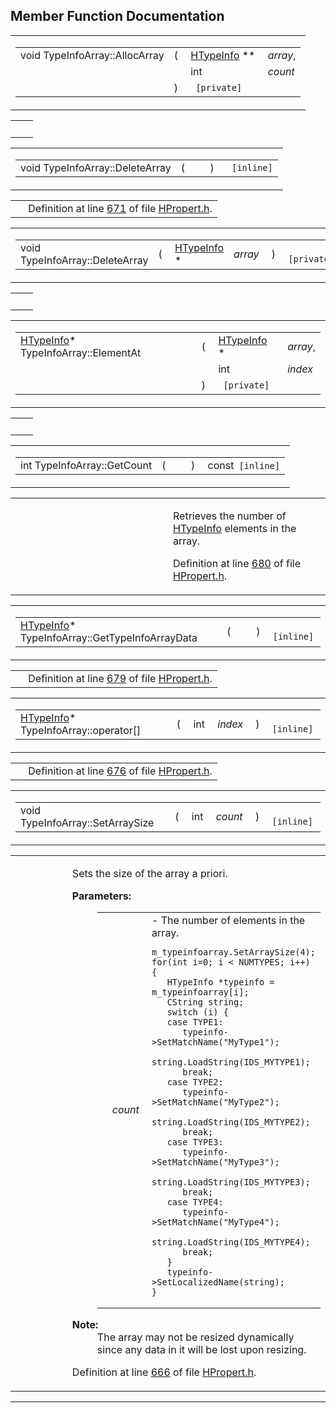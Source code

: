 ## Member Function Documentation

<span id="4113b099cf16bf45bcec295da6d060e6" class="anchor"></span>

<table class="mdTable" data-cellpadding="2" data-cellspacing="0">
<colgroup>
<col style="width: 100%" />
</colgroup>
<tbody>
<tr>
<td class="mdRow"><table data-cellpadding="0" data-cellspacing="0" data-border="0">
<tbody>
<tr>
<td class="md" data-nowrap="" data-valign="top">void TypeInfoArray::AllocArray</td>
<td class="md" data-valign="top">( </td>
<td class="md" data-nowrap="" data-valign="top"><a href="classHTypeInfo.md" class="el">HTypeInfo</a> ** </td>
<td class="mdname" data-nowrap=""><em>array</em>,</td>
</tr>
<tr>
<td class="md" style="text-align: right;" data-nowrap=""></td>
<td class="md"></td>
<td class="md" data-nowrap="">int </td>
<td class="mdname" data-nowrap=""><em>count</em></td>
</tr>
<tr>
<td class="md"></td>
<td class="md">) </td>
<td colspan="2" class="md"><code> [private]</code></td>
</tr>
</tbody>
</table></td>
</tr>
</tbody>
</table>

|     |     |
|-----|-----|
|     |     |

<span id="549d5af52e1cbb850bc5c8a6a7ca2b23" class="anchor"></span>

<table class="mdTable" data-cellpadding="2" data-cellspacing="0">
<colgroup>
<col style="width: 100%" />
</colgroup>
<tbody>
<tr>
<td class="mdRow"><table data-cellpadding="0" data-cellspacing="0" data-border="0">
<tbody>
<tr>
<td class="md" data-nowrap="" data-valign="top">void TypeInfoArray::DeleteArray</td>
<td class="md" data-valign="top">( </td>
<td class="mdname1" data-valign="top" data-nowrap=""></td>
<td class="md" data-valign="top"> ) </td>
<td class="md" data-nowrap=""><code> [inline]</code></td>
</tr>
</tbody>
</table></td>
</tr>
</tbody>
</table>

|  |  |
|----|----|
|   | Definition at line <a href="HPropert_8h-source.md#l00671" class="el">671</a> of file <a href="HPropert_8h-source.md" class="el">HPropert.h</a>. |

<span id="33f09f1b320643fde48e2714a201d7f1" class="anchor"></span>

<table class="mdTable" data-cellpadding="2" data-cellspacing="0">
<colgroup>
<col style="width: 100%" />
</colgroup>
<tbody>
<tr>
<td class="mdRow"><table data-cellpadding="0" data-cellspacing="0" data-border="0">
<tbody>
<tr>
<td class="md" data-nowrap="" data-valign="top">void TypeInfoArray::DeleteArray</td>
<td class="md" data-valign="top">( </td>
<td class="md" data-nowrap="" data-valign="top"><a href="classHTypeInfo.md" class="el">HTypeInfo</a> * </td>
<td class="mdname1" data-valign="top" data-nowrap=""><em>array</em></td>
<td class="md" data-valign="top"> ) </td>
<td class="md" data-nowrap=""><code> [private]</code></td>
</tr>
</tbody>
</table></td>
</tr>
</tbody>
</table>

|     |     |
|-----|-----|
|     |     |

<span id="9ab6fb60dd59b31cc7d2be8446343fa2" class="anchor"></span>

<table class="mdTable" data-cellpadding="2" data-cellspacing="0">
<colgroup>
<col style="width: 100%" />
</colgroup>
<tbody>
<tr>
<td class="mdRow"><table data-cellpadding="0" data-cellspacing="0" data-border="0">
<tbody>
<tr>
<td class="md" data-nowrap="" data-valign="top"><a href="classHTypeInfo.md" class="el">HTypeInfo</a>* TypeInfoArray::ElementAt</td>
<td class="md" data-valign="top">( </td>
<td class="md" data-nowrap="" data-valign="top"><a href="classHTypeInfo.md" class="el">HTypeInfo</a> * </td>
<td class="mdname" data-nowrap=""><em>array</em>,</td>
</tr>
<tr>
<td class="md" style="text-align: right;" data-nowrap=""></td>
<td class="md"></td>
<td class="md" data-nowrap="">int </td>
<td class="mdname" data-nowrap=""><em>index</em></td>
</tr>
<tr>
<td class="md"></td>
<td class="md">) </td>
<td colspan="2" class="md"><code> [private]</code></td>
</tr>
</tbody>
</table></td>
</tr>
</tbody>
</table>

|     |     |
|-----|-----|
|     |     |

<span id="8d99671fb9af5f4eb292b2c60d3d7618" class="anchor"></span>

<table class="mdTable" data-cellpadding="2" data-cellspacing="0">
<colgroup>
<col style="width: 100%" />
</colgroup>
<tbody>
<tr>
<td class="mdRow"><table data-cellpadding="0" data-cellspacing="0" data-border="0">
<tbody>
<tr>
<td class="md" data-nowrap="" data-valign="top">int TypeInfoArray::GetCount</td>
<td class="md" data-valign="top">( </td>
<td class="mdname1" data-valign="top" data-nowrap=""></td>
<td class="md" data-valign="top"> ) </td>
<td class="md" data-nowrap="">const<code> [inline]</code></td>
</tr>
</tbody>
</table></td>
</tr>
</tbody>
</table>

<table data-cellspacing="5" data-cellpadding="0" data-border="0">
<colgroup>
<col style="width: 50%" />
<col style="width: 50%" />
</colgroup>
<tbody>
<tr>
<td> </td>
<td><p>Retrieves the number of <a href="classHTypeInfo.md" class="el">HTypeInfo</a> elements in the array.</p>
<p>Definition at line <a href="HPropert_8h-source.md#l00680" class="el">680</a> of file <a href="HPropert_8h-source.md" class="el">HPropert.h</a>.</p></td>
</tr>
</tbody>
</table>

<span id="862eedba6863c45675862fa7b08bd228" class="anchor"></span>

<table class="mdTable" data-cellpadding="2" data-cellspacing="0">
<colgroup>
<col style="width: 100%" />
</colgroup>
<tbody>
<tr>
<td class="mdRow"><table data-cellpadding="0" data-cellspacing="0" data-border="0">
<tbody>
<tr>
<td class="md" data-nowrap="" data-valign="top"><a href="classHTypeInfo.md" class="el">HTypeInfo</a>* TypeInfoArray::GetTypeInfoArrayData</td>
<td class="md" data-valign="top">( </td>
<td class="mdname1" data-valign="top" data-nowrap=""></td>
<td class="md" data-valign="top"> ) </td>
<td class="md" data-nowrap=""><code> [inline]</code></td>
</tr>
</tbody>
</table></td>
</tr>
</tbody>
</table>

|  |  |
|----|----|
|   | Definition at line <a href="HPropert_8h-source.md#l00679" class="el">679</a> of file <a href="HPropert_8h-source.md" class="el">HPropert.h</a>. |

<span id="710e01c9f42500b31117688d8eaebfac" class="anchor"></span>

<table class="mdTable" data-cellpadding="2" data-cellspacing="0">
<colgroup>
<col style="width: 100%" />
</colgroup>
<tbody>
<tr>
<td class="mdRow"><table data-cellpadding="0" data-cellspacing="0" data-border="0">
<tbody>
<tr>
<td class="md" data-nowrap="" data-valign="top"><a href="classHTypeInfo.md" class="el">HTypeInfo</a>* TypeInfoArray::operator[]</td>
<td class="md" data-valign="top">( </td>
<td class="md" data-nowrap="" data-valign="top">int </td>
<td class="mdname1" data-valign="top" data-nowrap=""><em>index</em></td>
<td class="md" data-valign="top"> ) </td>
<td class="md" data-nowrap=""><code> [inline]</code></td>
</tr>
</tbody>
</table></td>
</tr>
</tbody>
</table>

|  |  |
|----|----|
|   | Definition at line <a href="HPropert_8h-source.md#l00676" class="el">676</a> of file <a href="HPropert_8h-source.md" class="el">HPropert.h</a>. |

<span id="2d0da56af9511708a056c1eeff45ab79" class="anchor"></span>

<table class="mdTable" data-cellpadding="2" data-cellspacing="0">
<colgroup>
<col style="width: 100%" />
</colgroup>
<tbody>
<tr>
<td class="mdRow"><table data-cellpadding="0" data-cellspacing="0" data-border="0">
<tbody>
<tr>
<td class="md" data-nowrap="" data-valign="top">void TypeInfoArray::SetArraySize</td>
<td class="md" data-valign="top">( </td>
<td class="md" data-nowrap="" data-valign="top">int </td>
<td class="mdname1" data-valign="top" data-nowrap=""><em>count</em></td>
<td class="md" data-valign="top"> ) </td>
<td class="md" data-nowrap=""><code> [inline]</code></td>
</tr>
</tbody>
</table></td>
</tr>
</tbody>
</table>

<table data-cellspacing="5" data-cellpadding="0" data-border="0">
<colgroup>
<col style="width: 50%" />
<col style="width: 50%" />
</colgroup>
<tbody>
<tr>
<td> </td>
<td><p>Sets the size of the array a priori.</p>
<dl>
<dt><strong>Parameters:</strong></dt>
<dd>
<table data-border="0" data-cellspacing="2" data-cellpadding="0">
<colgroup>
<col style="width: 33%" />
<col style="width: 33%" />
<col style="width: 33%" />
</colgroup>
<tbody>
<tr>
<td data-valign="top"></td>
<td data-valign="top"><em>count</em> </td>
<td>- The number of elements in the array.
<div class="fragment">
<pre class="fragment"><code>m_typeinfoarray.SetArraySize(4);
for(int i=0; i &lt; NUMTYPES; i++) {
   HTypeInfo *typeinfo = m_typeinfoarray[i];
   CString string;
   switch (i) {
   case TYPE1:
      typeinfo-&gt;SetMatchName(&quot;MyType1&quot;);
      string.LoadString(IDS_MYTYPE1);
      break;
   case TYPE2:
      typeinfo-&gt;SetMatchName(&quot;MyType2&quot;);
      string.LoadString(IDS_MYTYPE2);
      break;
   case TYPE3:
      typeinfo-&gt;SetMatchName(&quot;MyType3&quot;);
      string.LoadString(IDS_MYTYPE3);
      break;
   case TYPE4:
      typeinfo-&gt;SetMatchName(&quot;MyType4&quot;);
      string.LoadString(IDS_MYTYPE4);
      break;
   }
   typeinfo-&gt;SetLocalizedName(string);
}</code></pre>
</div></td>
</tr>
</tbody>
</table>
</dd>
</dl>
<dl>
<dt><strong>Note:</strong></dt>
<dd>
The array may not be resized dynamically since any data in it will be lost upon resizing.
</dd>
</dl>
<p>Definition at line <a href="HPropert_8h-source.md#l00666" class="el">666</a> of file <a href="HPropert_8h-source.md" class="el">HPropert.h</a>.</p></td>
</tr>
</tbody>
</table>

------------------------------------------------------------------------

